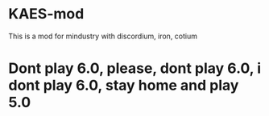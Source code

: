 # KAES-mod

This is a mod for mindustry with discordium, iron, cotium

# Dont play 6.0, please, dont play 6.0, i dont play 6.0, stay home and play 5.0
